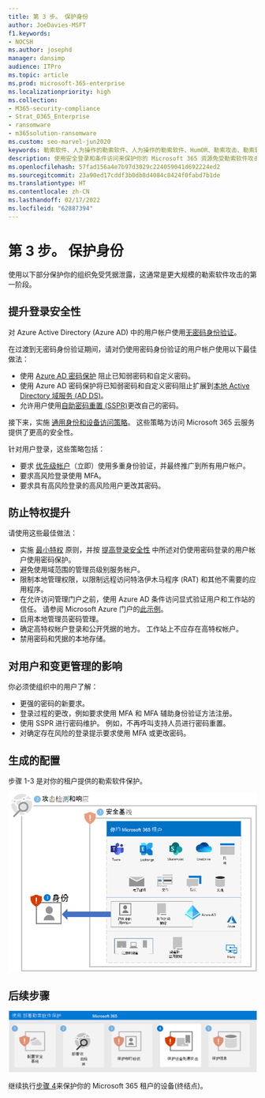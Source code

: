 ```yaml
---
title: 第 3 步。 保护身份
author: JoeDavies-MSFT
f1.keywords:
- NOCSH
ms.author: josephd
manager: dansimp
audience: ITPro
ms.topic: article
ms.prod: microsoft-365-enterprise
ms.localizationpriority: high
ms.collection:
- M365-security-compliance
- Strat_O365_Enterprise
- ransomware
- m365solution-ransomware
ms.custom: seo-marvel-jun2020
keywords: 勒索软件、人为操作的勒索软件、人为操作的勒索软件、HumOR、勒索攻击、勒索软件攻击、加密、加密病毒、零信任
description: 使用安全登录和条件访问来保护你的 Microsoft 365 资源免受勒索软件攻击。
ms.openlocfilehash: 57fad156a4e7b97d3029c224059041d692224ed2
ms.sourcegitcommit: 23a90ed17cddf3b0db8d4084c8424f0fabd7b1de
ms.translationtype: HT
ms.contentlocale: zh-CN
ms.lasthandoff: 02/17/2022
ms.locfileid: "62887394"
---
```

# <a name="step-3-protect-identities"></a>第 3 步。 保护身份

使用以下部分保护你的组织免受凭据泄露，这通常是更大规模的勒索软件攻击的第一阶段。

## <a name="increase-sign-in-security"></a>提升登录安全性

对 Azure Active Directory (Azure AD) 中的用户帐户使用[无密码身份验证](/azure/active-directory/authentication/howto-authentication-passwordless-deployment)。

在过渡到无密码身份验证期间，请对仍使用密码身份验证的用户帐户使用以下最佳做法：

- 使用 [Azure AD 密码保护](/azure/active-directory/authentication/concept-password-ban-bad) 阻止已知弱密码和自定义密码。
- 使用 Azure AD 密码保护将已知弱密码和自定义密码阻止扩展到[本地 Active Directory 域服务 (AD DS)](/azure/active-directory/authentication/concept-password-ban-bad-on-premises)。
- 允许用户使用[自助密码重置 (SSPR)](/azure/active-directory/authentication/concept-sspr-howitworks)更改自己的密码。 

接下来，实施 [通用身份和设备访问策略](/microsoft-365/security/office-365-security/identity-access-policies)。 这些策略为访问 Microsoft 365 云服务提供了更高的安全性。 

针对用户登录，这些策略包括：

- 要求 [优先级帐户](/microsoft-365/admin/setup/priority-accounts)（立即）使用多重身份验证，并最终推广到所有用户帐户。
- 要求高风险登录使用 MFA。
- 要求具有高风险登录的高风险用户更改其密码。

## <a name="prevent-privilege-escalation"></a>防止特权提升

请使用这些最佳做法：

- 实施 [最小特权](/windows-server/identity/ad-ds/plan/security-best-practices/implementing-least-privilege-administrative-models) 原则，并按 [提高登录安全性](#increase-sign-in-security) 中所述对仍使用密码登录的用户帐户使用密码保护。 
- 避免使用域范围的管理员级别服务帐户。 
- 限制本地管理权限，以限制远程访问特洛伊木马程序 (RAT) 和其他不需要的应用程序。
- 在允许访问管理门户之前，使用 Azure AD 条件访问显式验证用户和工作站的信任。 请参阅 Microsoft Azure 门户的[此示例](/azure/active-directory/conditional-access/howto-conditional-access-policy-azure-management)。
- 启用本地管理员密码管理。
- 确定高特权帐户登录和公开凭据的地方。 工作站上不应存在高特权帐户。
- 禁用密码和凭据的本地存储。

## <a name="impact-on-users-and-change-management"></a>对用户和变更管理的影响

你必须使组织中的用户了解：

- 更强的密码的新要求。
- 登录过程的更改，例如要求使用 MFA 和 MFA 辅助身份验证方法注册。
- 使用 SSPR 进行密码维护。 例如，不再呼叫支持人员进行密码重置。
- 对确定存在风险的登录提示要求使用 MFA 或更改密码。

## <a name="resulting-configuration"></a>生成的配置

步骤 1-3 是对你的租户提供的勒索软件保护。

![步骤 3 以后是你的 Microsoft 365 租户的勒索软件保护](../media/ransomware-protection-microsoft-365/ransomware-protection-microsoft-365-architecture-step3.png)

## <a name="next-step"></a>后续步骤

[![步骤 4 是 Microsoft 365 的勒索软件保护](../media/ransomware-protection-microsoft-365/ransomware-protection-microsoft-365-step4.png)](ransomware-protection-microsoft-365-devices.md)

继续执行[步骤 4](ransomware-protection-microsoft-365-devices.md)来保护你的 Microsoft 365 租户的设备(终结点)。 
